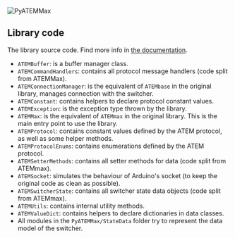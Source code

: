![PyATEMMax](https://clvlabs.github.io/PyATEMMax/assets/images/logo.png)

## Library code

The library source code. Find more info in [the documentation](https://clvlabs.github.io/PyATEMMax/dev/).

* `ATEMBuffer`: is a buffer manager class.
* `ATEMCommandHandlers`: contains all protocol message handlers (code split from ATEMMax).
* `ATEMConnectionManager`: is the equivalent of `ATEMbase` in the original library, manages connection with the switcher.
* `ATEMConstant`: contains helpers to declare protocol constant values.
* `ATEMException`: is the exception type thrown by the library.
* `ATEMMax`: is the equivalent of `ATEMmax` in the original library. This is the main entry point to use the library.
* `ATEMProtocol`: contains constant values defined by the ATEM protocol, as well as some helper methods.
* `ATEMProtocolEnums`: contains enumerations defined by the ATEM protocol.
* `ATEMSetterMethods`: contains all setter methods for data (code split from ATEMmax).
* `ATEMSocket`: simulates the behaviour of Arduino's socket (to keep the original code as clean as possible).
* `ATEMSwitcherState`: contains all switcher state data objects (code split from ATEMmax).
* `ATEMUtils`: contains internal utility methods.
* `ATEMValueDict`: contains helpers to declare dictionaries in data classes.
* All modules in the `PyATEMMax/StateData` folder try to represent the data model of the switcher.
